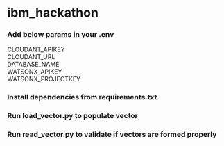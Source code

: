 # ibm_hackathon

### Add below params in your .env  
CLOUDANT_APIKEY  
CLOUDANT_URL  
DATABASE_NAME  
WATSONX_APIKEY  
WATSONX_PROJECTKEY 

### Install dependencies from requirements.txt

### Run load_vector.py to populate vector

### Run read_vector.py to validate if vectors are formed properly